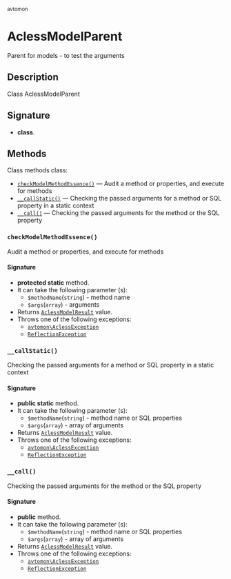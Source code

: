 <small> avtomon </small>

AclessModelParent
=================

Parent for models - to test the arguments

Description
-----------

Class AclessModelParent

Signature
---------

- **class**.

Methods
-------

Class methods class:

  - [`checkModelMethodEssence()`](#checkModelMethodEssence) &mdash; Audit a method or properties, and execute for methods
  - [`__callStatic()`](#__callStatic) &mdash; Checking the passed arguments for a method or SQL property in a static context
  - [`__call()`](#__call) &mdash; Checking the passed arguments for the method or the SQL property

### `checkModelMethodEssence()`<a name="checkModelMethodEssence"> </a>

Audit a method or properties, and execute for methods

#### Signature

- **protected static** method.
- It can take the following parameter (s):
  - `$methodName`(`string`) - method name
  - `$args`(`array`) - arguments
- Returns [`AclessModelResult`](../avtomon/AclessModelResult.md) value.
- Throws one of the following exceptions:
  - [`avtomon\AclessException`](../avtomon/AclessException.md)
  - [`ReflectionException`](http://php.net/class.ReflectionException)

### `__callStatic()`<a name="__callStatic"> </a>

Checking the passed arguments for a method or SQL property in a static context

#### Signature

- **public static** method.
- It can take the following parameter (s):
  - `$methodName`(`string`) - method name or SQL properties
  - `$args`(`array`) - array of arguments
- Returns [`AclessModelResult`](../avtomon/AclessModelResult.md) value.
- Throws one of the following exceptions:
  - [`avtomon\AclessException`](../avtomon/AclessException.md)
  - [`ReflectionException`](http://php.net/class.ReflectionException)

### `__call()`<a name="__call"> </a>

Checking the passed arguments for the method or the SQL property

#### Signature

- **public** method.
- It can take the following parameter (s):
  - `$methodName`(`string`) - method name or SQL properties
  - `$args`(`array`) - array of arguments
- Returns [`AclessModelResult`](../avtomon/AclessModelResult.md) value.
- Throws one of the following exceptions:
  - [`avtomon\AclessException`](../avtomon/AclessException.md)
  - [`ReflectionException`](http://php.net/class.ReflectionException)

